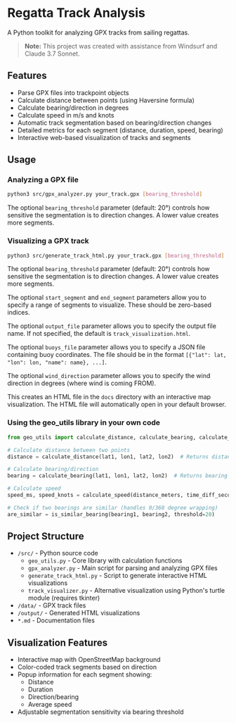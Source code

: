 # Regatta Track Analysis

A Python toolkit for analyzing GPX tracks from sailing regattas.

> **Note:** This project was created with assistance from Windsurf and Claude 3.7 Sonnet.

## Features

- Parse GPX files into trackpoint objects
- Calculate distance between points (using Haversine formula)
- Calculate bearing/direction in degrees
- Calculate speed in m/s and knots
- Automatic track segmentation based on bearing/direction changes
- Detailed metrics for each segment (distance, duration, speed, bearing)
- Interactive web-based visualization of tracks and segments

## Usage

### Analyzing a GPX file

```bash
python3 src/gpx_analyzer.py your_track.gpx [bearing_threshold]
```

The optional `bearing_threshold` parameter (default: 20°) controls how sensitive the segmentation is to direction changes. A lower value creates more segments.

### Visualizing a GPX track

```bash
python3 src/generate_track_html.py your_track.gpx [bearing_threshold] [start_segment] [end_segment] [output_file] [buoys_file] [wind_direction]
```

The optional `bearing_threshold` parameter (default: 20°) controls how sensitive the segmentation is to direction changes. A lower value creates more segments.

The optional `start_segment` and `end_segment` parameters allow you to specify a range of segments to visualize. These should be zero-based indices.

The optional `output_file` parameter allows you to specify the output file name. If not specified, the default is `track_visualization.html`.

The optional `buoys_file` parameter allows you to specify a JSON file containing buoy coordinates. The file should be in the format `[{"lat": lat, "lon": lon, "name": name}, ...]`.

The optional `wind_direction` parameter allows you to specify the wind direction in degrees (where wind is coming FROM).

This creates an HTML file in the `docs` directory with an interactive map visualization. The HTML file will automatically open in your default browser.


### Using the geo_utils library in your own code

```python
from geo_utils import calculate_distance, calculate_bearing, calculate_speed

# Calculate distance between two points
distance = calculate_distance(lat1, lon1, lat2, lon2)  # Returns distance in meters

# Calculate bearing/direction
bearing = calculate_bearing(lat1, lon1, lat2, lon2)  # Returns bearing in degrees (0-360)

# Calculate speed
speed_ms, speed_knots = calculate_speed(distance_meters, time_diff_seconds)

# Check if two bearings are similar (handles 0/360 degree wrapping)
are_similar = is_similar_bearing(bearing1, bearing2, threshold=20)
```

## Project Structure

- `/src/` - Python source code
  - `geo_utils.py` - Core library with calculation functions
  - `gpx_analyzer.py` - Main script for parsing and analyzing GPX files
  - `generate_track_html.py` - Script to generate interactive HTML visualizations
  - `track_visualizer.py` - Alternative visualization using Python's turtle module (requires tkinter)
- `/data/` - GPX track files
- `/output/` - Generated HTML visualizations
- `*.md` - Documentation files

## Visualization Features

- Interactive map with OpenStreetMap background
- Color-coded track segments based on direction
- Popup information for each segment showing:
  - Distance
  - Duration
  - Direction/bearing
  - Average speed
- Adjustable segmentation sensitivity via bearing threshold
